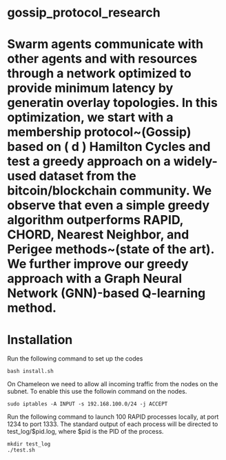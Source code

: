 gossip_protocol_research
===================
# Swarm agents communicate  with other agents and with resources through a network optimized to provide minimum latency by generatin overlay topologies. In this optimization, we start with a membership protocol~(Gossip) based on \( d \) Hamilton Cycles and test a greedy approach on a widely-used dataset from the bitcoin/blockchain community. We observe that even a simple greedy algorithm outperforms RAPID, CHORD, Nearest Neighbor, and Perigee methods~(state of the art). We further improve our greedy approach with a Graph Neural Network (GNN)-based Q-learning method.

# Installation
Run the following command to set up the codes
```
bash install.sh
```

On Chameleon we need to allow all incoming traffic from the nodes on the subnet. To enable this use the followin command on the nodes.
```
sudo iptables -A INPUT -s 192.168.100.0/24 -j ACCEPT
```

Run the following command to launch 100 RAPID processes locally, at port 1234 to port 1333. The standard output of each process will be directed to test_log/$pid.log, where $pid is the PID of the process.
```
mkdir test_log
./test.sh
```
